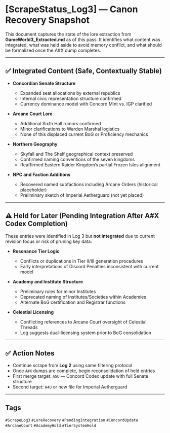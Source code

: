 # [ScrapeStatus_Log3] — Canon Recovery Snapshot

This document captures the state of the lore extraction from **GameWorld3_Extracted.md** as of this pass. It identifies what content was integrated, what was held aside to avoid memory conflict, and what should be formalized once the A#X dump completes.

---

## ✅ Integrated Content (Safe, Contextually Stable)

- **Concordian Senate Structure**
  - Expanded seat allocations by external republics
  - Internal civic representation structure confirmed
  - Currency dominance model with Concord Mint vs. IGP clarified

- **Arcane Court Lore**
  - Additional Sixth Hall rumors confirmed
  - Minor clarifications to Warden Marshal logistics
  - None of this displaced current BoG or Proficiency mechanics

- **Northern Geography**
  - Skyfall and The Shelf geographical context preserved
  - Confirmed naming conventions of the seven kingdoms
  - Reaffirmed Eastern Raider Kingdom’s partial Frozen Isles alignment

- **NPC and Faction Additions**
  - Recovered named subfactions including Arcane Orders (historical placeholder)
  - Preliminary sketch of Imperial Aetherguard (not yet placed)

---

## ⚠️ Held for Later (Pending Integration After A#X Codex Completion)

These entries were identified in Log 3 but **not integrated** due to current revision focus or risk of pruning key data:

- **Resonance Tier Logic**
  - Conflicts or duplications in Tier II/III generation procedures
  - Early interpretations of Discord Penalties inconsistent with current model

- **Academy and Institute Structure**
  - Preliminary rules for minor Institutes
  - Deprecated naming of Institutes/Societies within Academies
  - Alternate BoG certification and Registrar functions

- **Celestial Licensing**
  - Conflicting references to Arcane Court oversight of Celestial Threads
  - Log suggests dual-licensing system prior to BoG consolidation

---

## ✅ Action Notes

- Continue scrape from **Log 2** using same filtering protocol
- Once `A#X` dumps are complete, begin reconsolidation of held entries
- First merge target: `A5U` — Concord Codex update with full Senate structure
- Second target: `A4U` or new file for Imperial Aetherguard

---

## Tags
`#ScrapeLog3` `#LoreRecovery` `#PendingIntegration` `#ConcordUpdate` `#ArcaneCourt` `#AcademyHold` `#TierSystemHold`